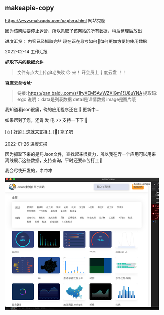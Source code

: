 ##  makeapie-copy
https://www.makeapie.com/explore.html 网站克隆

因为该网站要停止运营，所以抓取了该网站的所有数据，稍后整理后放出

进度汇报：
内容已经抓取完毕
现在正在思考如何🤔如何更加方便的使用数据

2022-02-14 工作汇报

**抓取下来的数据文件**

> 文件有点大上传git老失败 😢
来！ 开会员上 🖤 度云盘 ！！

**百度云盘地址:**
> 链接: https://pan.baidu.com/s/1hyXEM5AwWZXIGm1ZU8uYNA 提取码: ergc
> 说明： data是列表数据 detail是详情数据 image是图片哦

我知道看json很痛，俺的应用程序还在 🐌 更新中...


如果帮到了您，还请 发 电 ⚡️⚡️ 支持一下下 🍞 

[⛄️] [好的！这就来支持！](https://dun.mianbaoduo.com/@waaaa)
[🤒] [算了吧](https://dun.mianbaoduo.com/@waaaa)


2022-01-26 进度汇报

因为抓取下来的是纯Json文件，查找起来很费力，所以我在弄一个应用可以用来离线展示这些数据，支持查询，平时还要辛苦打工🐶 

我会尽快开发的，冲冲冲

![show_charts](./8441643177091_.pic.jpg)
